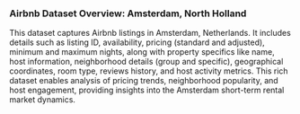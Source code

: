 ### Airbnb Dataset Overview: Amsterdam, North Holland

This dataset captures Airbnb listings in Amsterdam, Netherlands. It includes details such as listing ID, availability, pricing (standard and adjusted), minimum and maximum nights, along with property specifics like name, host information, neighborhood details (group and specific), geographical coordinates, room type, reviews history, and host activity metrics. This rich dataset enables analysis of pricing trends, neighborhood popularity, and host engagement, providing insights into the Amsterdam short-term rental market dynamics.
